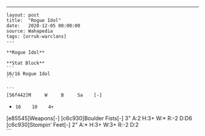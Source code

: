---
    layout: post
    title:  "Rogue Idol"
    date:   2020-12-05 00:00:00
    source: Wahapedia
    tags: [orruk-warclans]
    ---
    
    **Rogue Idol**
    
    **Stat Block**
    ```
    16/16 Rogue Idol
    ```
    
    ```
    [56f442]M     W     B     Sa    [-]
*     16    10    4+    
[e85545]Weapons[-]
[c6c930]Boulder Fists[-]
3"     A:2    H:3+   W:*    R:-2   D:D6  
[c6c930]Stompin’ Feet[-]
2"     A:*    H:3+   W:3+   R:-2   D:2   
    ```
    
    
    